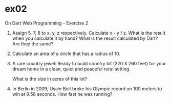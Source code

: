 ex02
====

On Dart Web Programming - Exercise 2

1.  Assign 5, 7, 8 to x, y, z respectively. Calculate x - y / z. What is the result when you calculate it by hand? What is the result calculated by Dart? Are they the same?

2.  Calculate an area of a circle that has a radius of 10.

3.  A rare country jewel: Ready to build country lot (220 X 260 feet) for your dream home in a clean, quiet and peaceful rural setting.

    What is the size in acres of this lot?

4.  In Berlin in 2009, Usain Bolt broke his Olympic record on 100 meters to win at 9.58 seconds. How fast he was running?
